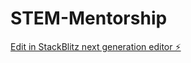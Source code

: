 # STEM-Mentorship

[Edit in StackBlitz next generation editor ⚡️](https://stackblitz.com/~/github.com/psycho-asian/STEM-Mentorship)